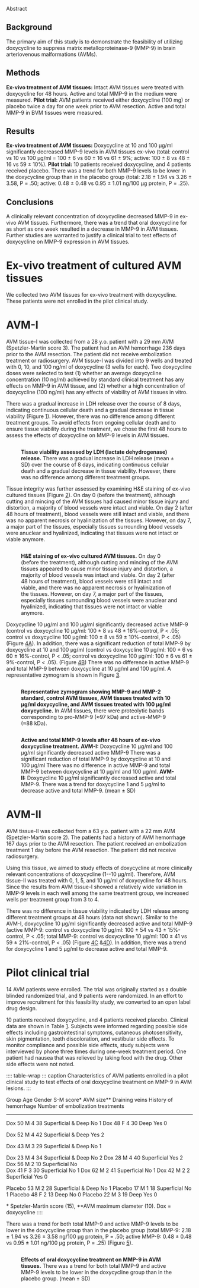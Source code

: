 Abstract

## Background

The primary aim of this study is to demonstrate the feasibility of
utilizing doxycycline to suppress matrix metalloproteinase-9 (MMP-9) in
brain arteriovenous malformations (AVMs).

## Methods

**Ex-vivo treatment of AVM tissues:** Intact AVM tissues were treated
with doxycycline for 48 hours. Active and total MMP-9 in the medium were
measured. **Pilot trial:** AVM patients received either doxycycline (100
mg) or placebo twice a day for one week prior to AVM resection. Active
and total MMP-9 in BVM tissues were measured.

## Results

**Ex-vivo treatment of AVM tissues:** Doxycycline at 10 and 100 μg/ml
significantly decreased MMP-9 levels in AVM tissues ex-vivo (total:
control vs 10 vs 100 μg/ml = 100 ± 6 vs 60 ± 16 vs 61 ± 9%; active: 100
± 8 vs 48 ± 16 vs 59 ± 10%). **Pilot trial:** 10 patients received
doxycycline, and 4 patients received placebo. There was a trend for both
MMP-9 levels to be lower in the doxycycline group than in the placebo
group (total: 2.18 ± 1.94 vs 3.26 ± 3.58, P = .50; active: 0.48 ± 0.48
vs 0.95 ± 1.01 ng/100 μg protein, P = .25).

## Conclusions

A clinically relevant concentration of doxycycline decreased MMP-9 in
ex-vivo AVM tissues. Furthermore, there was a trend that oral
doxycycline for as short as one week resulted in a decrease in MMP-9 in
AVM tissues. Further studies are warranted to justify a clinical trial
to test effects of doxycycline on MMP-9 expression in AVM tissues.

# Ex-vivo treatment of cultured AVM tissues

We collected two AVM tissues for ex-vivo treatment with doxycycline.
These patients were not enrolled in the pilot clinical study.

# AVM-I

AVM tissue-I was collected from a 28 y.o. patient with a 29 mm AVM
(Spetzler-Martin score 3). The patient had an AVM hemorrhage 236 days
prior to the AVM resection. The patient did not receive embolization
treatment or radiosurgery. AVM tissue-I was divided into 9 wells and
treated with 0, 10, and 100 ng/ml of doxycycline (3 wells for each). Two
doxycycline doses were selected to test (1) whether an average
doxycycline concentration (10 ng/ml) achieved by standard clinical
treatment has any effects on MMP-9 in AVM tissue, and (2) whether a high
concentration of doxycycline (100 ng/ml) has any effects of viability of
AVM tissues in vitro.

There was a gradual increase in LDH release over the course of 8 days,
indicating continuous cellular death and a gradual decrease in tissue
viability (Figure [1](#)). However, there was no difference among
different treatment groups. To avoid effects from ongoing cellular death
and to ensure tissue viability during the treatment, we chose the first
48 hours to assess the effects of doxycycline on MMP-9 levels in AVM
tissues.

<figure>
<p><img src="" /></p>
<figcaption><strong>Tissue viability assessed by LDH (lactate
dehydrogenase) release.</strong> There was a gradual increase in LDH
release (mean ± SD) over the course of 8 days, indicating continuous
cellular death and a gradual decrease in tissue viability. However,
there was no difference among different treatment groups.</figcaption>
</figure>

Tissue integrity was further assessed by examining H&E staining of
ex-vivo cultured tissues (Figure [2](#)). On day 0 (before the
treatment), although cutting and mincing of the AVM tissues had caused
minor tissue injury and distortion, a majority of blood vessels were
intact and viable. On day 2 (after 48 hours of treatment), blood vessels
were still intact and viable, and there was no apparent necrosis or
hyalinization of the tissues. However, on day 7, a major part of the
tissues, especially tissues surrounding blood vessels were anuclear and
hyalinized, indicating that tissues were not intact or viable anymore.

<figure>
<p><img src="" /></p>
<figcaption><strong>H&amp;E staining of ex-vivo cultured AVM
tissues.</strong> On day 0 (before the treatment), although cutting and
mincing of the AVM tissues appeared to cause minor tissue injury and
distortion, a majority of blood vessels was intact and viable. On day 2
(after 48 hours of treatment), blood vessels were still intact and
viable, and there was no apparent necrosis or hyalinization of the
tissues. However, on day 7, a major part of the tissues, especially
tissues surrounding blood vessels were anuclear and hyalinized,
indicating that tissues were not intact or viable anymore.</figcaption>
</figure>

Doxycycline 10 μg/ml and 100 μg/ml significantly decreased active MMP-9
(control vs doxycycline 10 μg/ml: 100 ± 8 vs 48 ± 16%-control, P \< .05;
control vs doxycycline 100 μg/ml: 100 ± 8 vs 59 ± 10%-control, P \< .05)
(Figure [ 4A](#)). In addition, there was a significant reduction of
total MMP-9 by doxycycline at 10 and 100 μg/ml (control vs doxycycline
10 μg/ml: 100 ± 6 vs 60 ± 16%-control, P \< .05; control vs doxycycline
100 μg/ml: 100 ± 6 vs 61 ± 9%-control, P \< .05). (Figure [4B](#)) There
was no difference in active MMP-9 and total MMP-9 between doxycycline at
10 μg/ml and 100 μg/ml. A representative zymogram is shown in Figure
[3](#).

<figure>
<p><img src="" /></p>
<figcaption><strong>Representative zymogram showing MMP-9 and MMP-2
standard, control AVM tissues, AVM tissues treated with 10 μg/ml
doxycycline, and AVM tissues treated with 100 μg/ml
doxycycline.</strong> In AVM tissues, there were proteolytic bands
corresponding to pro-MMP-9 (≈97 kDa) and active-MMP-9 (≈88
kDa).</figcaption>
</figure>

<figure>
<p><img src="" /></p>
<figcaption><strong>Active and total MMP-9 levels after 48 hours of
ex-vivo doxycycline treatment.</strong> <strong>AVM-I:</strong>
Doxycycline 10 μg/ml and 100 μg/ml significantly decreased active MMP-9
There was a significant reduction of total MMP-9 by doxycycline at 10
and 100 μg/ml There was no difference in active MMP-9 and total MMP-9
between doxycycline at 10 μg/ml and 100 μg/ml. <strong>AVM-II:</strong>
Doxycycline 10 μg/ml significantly decreased active and total MMP-9.
There was a trend for doxycycline 1 and 5 μg/ml to decrease active and
total MMP-9. (mean ± SD)</figcaption>
</figure>

# AVM-II

AVM tissue-II was collected from a 63 y.o. patient with a 22 mm AVM
(Spetzler-Martin score 2). The patients had a history of AVM hemorrhage
167 days prior to the AVM resection. The patient received an
embolization treatment 1 day before the AVM resection. The patient did
not receive radiosurgery.

Using this tissue, we aimed to study effects of doxycycline at more
clinically relevant concentrations of doxycycline (1--10 μg/ml).
Therefore, AVM tissue-II was treated with 0, 1, 5, and 10 μg/ml of
doxycycline for 48 hours. Since the results from AVM tissue-I showed a
relatively wide variation in MMP-9 levels in each well among the same
treatment group, we increased wells per treatment group from 3 to 4.

There was no difference in tissue viability indicated by LDH release
among different treatment groups at 48 hours (data not shown). Similar
to the AVM-I, doxycycline 10 μg/ml significantly decreased active and
total MMP-9 (active MMP-9: control vs doxycycline 10 μg/ml: 100 ± 54 vs
43 ± 15%-control, P \< .05; total MMP-9: control vs doxycycline 10
μg/ml: 100 ± 41 vs 59 ± 21%-control, P \< .05) (Figure [ 4C](#)
&[4D](#)). In addition, there was a trend for doxycycline 1 and 5 μg/ml
to decrease active and total MMP-9.

# Pilot clinical trial

14 AVM patients were enrolled. The trial was originally started as a
double blinded randomized trial, and 9 patients were randomized. In an
effort to improve recruitment for this feasibility study, we converted
to an open label drug design.

10 patients received doxycycline, and 4 patients received placebo.
Clinical data are shown in Table [1](#). Subjects were informed
regarding possible side effects including gastrointestinal symptoms,
cutaneous photosensitivity, skin pigmentation, teeth discoloration, and
vestibular side effects. To monitor compliance and possible side
effects, study subjects were interviewed by phone three times during
one-week treatment period. One patient had nausea that was relieved by
taking food with the drug. Other side effects were not noted.

:::: table-wrap
::: caption
Characteristics of AVM patients enrolled in a pilot clinical study to
test effects of oral doxycycline treatment on MMP-9 in AVM lesions.
:::

  Group     Age   Gender   S-M score\*   AVM size\*\*   Draining veins       History of hemorrhage   Number of embolization treatments
  --------- ----- -------- ------------- -------------- -------------------- ----------------------- -----------------------------------
  Dox       50    M        4             38             Superficial & Deep   No                      1
  Dox       48    F        4             30             Deep                 Yes                     0
                                                                                                     
  Dox       52    M        4             42             Superficial & Deep   Yes                     2
                                                                                                     
  Dox       43    M        3             29             Superficial & Deep   No                      1
                                                                                                     
  Dox       23    M        4             34             Superficial & Deep   No                      2
  Dox       28    M        4             40             Superficial          Yes                     2
  Dox       56    M        2             10             Superficial          No                      
  Dox       41    F        3             30             Superficial          No                      1
  Dox       62    M        2             41             Superficial          No                      1
  Dox       42    M        2             2              Superficial          Yes                     0
                                                                                                     
  Placebo   53    M        2             28             Superficial & Deep   No                      1
  Placebo   17    M        1             18             Superficial          No                      1
  Placebo   48    F        2             13             Deep                 No                      0
  Placebo   22    M        3             19             Deep                 Yes                     0

\* Spetzler-Martin score (15), \*\*AVM maximum diameter (10). Dox =
doxycycline
::::

There was a trend for both total MMP-9 and active MMP-9 levels to be
lower in the doxycycline group than in the placebo group (total MMP-9:
2.18 ± 1.94 vs 3.26 ± 3.58 ng/100 μg protein, P = .50; active MMP-9:
0.48 ± 0.48 vs 0.95 ± 1.01 ng/100 μg protein, P = .25) (Figure [5](#)).

<figure>
<p><img src="" /></p>
<figcaption><strong>Effects of oral doxycycline treatment on MMP-9 in
AVM tissues.</strong> There was a trend for both total MMP-9 and active
MMP-9 levels to be lower in the doxycycline group than in the placebo
group. (mean ± SD)</figcaption>
</figure>
